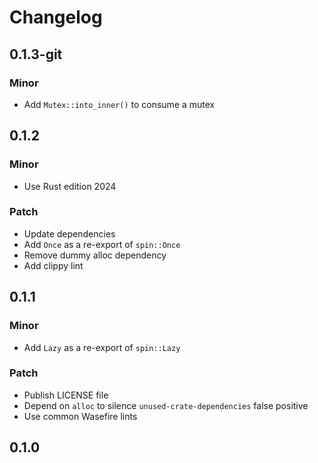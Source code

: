 # Changelog

## 0.1.3-git

### Minor

- Add `Mutex::into_inner()` to consume a mutex

## 0.1.2

### Minor

- Use Rust edition 2024

### Patch

- Update dependencies
- Add `Once` as a re-export of `spin::Once`
- Remove dummy alloc dependency
- Add clippy lint

## 0.1.1

### Minor

- Add `Lazy` as a re-export of `spin::Lazy`

### Patch

- Publish LICENSE file
- Depend on `alloc` to silence `unused-crate-dependencies` false positive
- Use common Wasefire lints

## 0.1.0

<!-- Increment to skip CHANGELOG.md test: 1 -->
